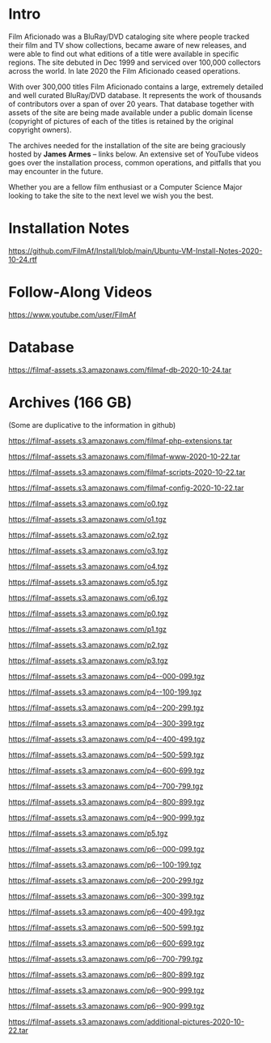 # Intro

Film Aficionado was a BluRay/DVD cataloging site where people tracked their film and TV show collections, became aware of new releases, and were able to find out what editions of a title were available in specific regions.  The site debuted in Dec 1999 and serviced over 100,000 collectors across the world.  In late 2020 the Film Aficionado ceased operations.

With over 300,000 titles Film Aficionado contains a large, extremely detailed and well curated BluRay/DVD database.  It represents the work of thousands of contributors over a span of over 20 years.  That database together with assets of the site are being made available under a public domain license (copyright of pictures of each of the titles is retained by the original copyright owners).

The archives needed for the installation of the site are being graciously hosted by <b>James Armes</b> – links below.  An extensive set of YouTube videos goes over the installation process, common operations, and pitfalls that you may encounter in the future.

Whether you are a fellow film enthusiast or a Computer Science Major looking to take the site to the next level we wish you the best.

# Installation Notes
https://github.com/FilmAf/Install/blob/main/Ubuntu-VM-Install-Notes-2020-10-24.rtf

# Follow-Along Videos
https://www.youtube.com/user/FilmAf

# Database
https://filmaf-assets.s3.amazonaws.com/filmaf-db-2020-10-24.tar

# Archives (166 GB)
(Some are duplicative to the information in github)

https://filmaf-assets.s3.amazonaws.com/filmaf-php-extensions.tar

https://filmaf-assets.s3.amazonaws.com/filmaf-www-2020-10-22.tar

https://filmaf-assets.s3.amazonaws.com/filmaf-scripts-2020-10-22.tar

https://filmaf-assets.s3.amazonaws.com/filmaf-config-2020-10-22.tar

https://filmaf-assets.s3.amazonaws.com/o0.tgz

https://filmaf-assets.s3.amazonaws.com/o1.tgz

https://filmaf-assets.s3.amazonaws.com/o2.tgz

https://filmaf-assets.s3.amazonaws.com/o3.tgz

https://filmaf-assets.s3.amazonaws.com/o4.tgz

https://filmaf-assets.s3.amazonaws.com/o5.tgz

https://filmaf-assets.s3.amazonaws.com/o6.tgz

https://filmaf-assets.s3.amazonaws.com/p0.tgz

https://filmaf-assets.s3.amazonaws.com/p1.tgz

https://filmaf-assets.s3.amazonaws.com/p2.tgz

https://filmaf-assets.s3.amazonaws.com/p3.tgz

https://filmaf-assets.s3.amazonaws.com/p4--000-099.tgz

https://filmaf-assets.s3.amazonaws.com/p4--100-199.tgz

https://filmaf-assets.s3.amazonaws.com/p4--200-299.tgz

https://filmaf-assets.s3.amazonaws.com/p4--300-399.tgz

https://filmaf-assets.s3.amazonaws.com/p4--400-499.tgz

https://filmaf-assets.s3.amazonaws.com/p4--500-599.tgz

https://filmaf-assets.s3.amazonaws.com/p4--600-699.tgz

https://filmaf-assets.s3.amazonaws.com/p4--700-799.tgz

https://filmaf-assets.s3.amazonaws.com/p4--800-899.tgz

https://filmaf-assets.s3.amazonaws.com/p4--900-999.tgz

https://filmaf-assets.s3.amazonaws.com/p5.tgz

https://filmaf-assets.s3.amazonaws.com/p6--000-099.tgz

https://filmaf-assets.s3.amazonaws.com/p6--100-199.tgz

https://filmaf-assets.s3.amazonaws.com/p6--200-299.tgz

https://filmaf-assets.s3.amazonaws.com/p6--300-399.tgz

https://filmaf-assets.s3.amazonaws.com/p6--400-499.tgz

https://filmaf-assets.s3.amazonaws.com/p6--500-599.tgz

https://filmaf-assets.s3.amazonaws.com/p6--600-699.tgz

https://filmaf-assets.s3.amazonaws.com/p6--700-799.tgz

https://filmaf-assets.s3.amazonaws.com/p6--800-899.tgz

https://filmaf-assets.s3.amazonaws.com/p6--900-999.tgz

https://filmaf-assets.s3.amazonaws.com/p6--900-999.tgz

https://filmaf-assets.s3.amazonaws.com/additional-pictures-2020-10-22.tar
